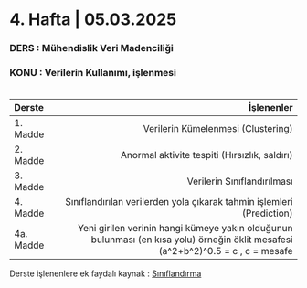 # 4. Hafta | 05.03.2025
### DERS : Mühendislik Veri Madenciliği 
### KONU : Verilerin Kullanımı, işlenmesi <br><br>

| Derste | İşlenenler |
| :-- | --: |
| 1. Madde | Verilerin Kümelenmesi (Clustering) |
| 2. Madde | Anormal aktivite tespiti (Hırsızlık, saldırı) |
| 3. Madde | Verilerin Sınıflandırılması |
| 4. Madde | Sınıflandırılan verilerden yola çıkarak tahmin işlemleri (Prediction) |
| 4a. Madde | Yeni girilen verinin hangi kümeye yakın olduğunun bulunması (en kısa yolu) örneğin öklit mesafesi (a^2+b^2)^0.5 = c , c = mesafe |

Derste işlenenlere ek faydalı kaynak : [Sınıflandırma](https://bilgisayarkavramlari.com/2013/03/31/siniflandirma-classification/)

